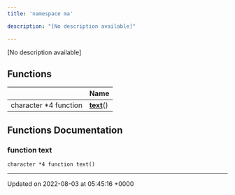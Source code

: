 ```yaml
---
title: 'namespace ma'

description: "[No description available]"

---
```







[No description available]

## Functions

|                | Name           |
| -------------- | -------------- |
| character *4 function | **[text](/documentation/code/gambit_sphinx/namespaces/namespacema/#function-text)**() |


## Functions Documentation

### function text

```
character *4 function text()
```






-------------------------------

Updated on 2022-08-03 at 05:45:16 +0000